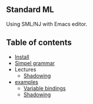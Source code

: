 Standard ML
---

Using SML/NJ with Emacs editor.

## Table of contents

- [Install](install.md)
- [Simpel grammar](simple_grammar.md)
- Lectures
    - [Shadowing](shadowing.md)
- [examples](examples)
    - [Variable bindings](examples/variable_bindings.sml)
    - [Shadowing](examples/shadowing.sml)
